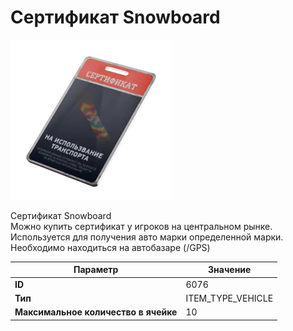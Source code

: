 # Сертификат Snowboard

![Item Image](../img/6076.webp?raw=true)

Сертификат Snowboard<br>Можно купить сертификат у игроков на центральном рынке.<br>Используется для получения авто марки определенной марки.<br>Необходимо находиться на автобазаре (/GPS)


| Параметр | Значение |
|----------|----------|
| **ID** | 6076 |
| **Тип** | ITEM_TYPE_VEHICLE |
| **Максимальное количество в ячейке** | 10 |

